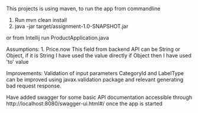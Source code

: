 This projects is using maven, to run the app from commandline
1. Run mvn clean install
2. java -jar target/assignment-1.0-SNAPSHOT.jar

or from Intellij run ProductApplication.java

Assumptions:
    1. Price.now
    This field from backend API can be String or Object, if it is String I have used the value directly if Object then I have used 'to' value
    
Improvements:
    Validation of input parameters CategoryId and LabelType can be improved using javax.validation package and relevant generating bad request response.

    
Have added swagger for some basic API documentation accessible through http://localhost:8080/swagger-ui.html#/ once the app is started    
